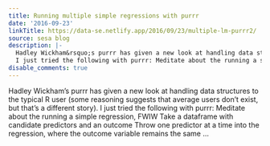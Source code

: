 ```yaml
---
title: Running multiple simple regressions with purrr
date: '2016-09-23'
linkTitle: https://data-se.netlify.app/2016/09/23/multiple-lm-purrr2/
source: sesa blog
description: |-
  Hadley Wickham&rsquo;s purrr has given a new look at handling data structures to the typical R user (some reasoning suggests that average users don&rsquo;t exist, but that&rsquo;s a different story).
  I just tried the following with purrr: Meditate about the running a simple regression, FWIW Take a dataframe with candidate predictors and an outcome Throw one predictor at a time into the regression, where the outcome variable remains the same ...
disable_comments: true
---
```

Hadley Wickham&rsquo;s purrr has given a new look at handling data structures to the typical R user (some reasoning suggests that average users don&rsquo;t exist, but that&rsquo;s a different story).
I just tried the following with purrr: Meditate about the running a simple regression, FWIW Take a dataframe with candidate predictors and an outcome Throw one predictor at a time into the regression, where the outcome variable remains the same ...